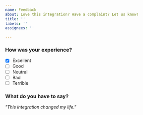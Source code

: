 ```yaml
---
name: Feedback
about: Love this integration? Have a complaint? Let us know!
title: ''
labels: ''
assignees: ''

---
```


### How was your experience?

- [x] Excellent
- [ ] Good
- [ ] Neutral
- [ ] Bad
- [ ] Terrible

### What do you have to say?

_"This integration changed my life."_
